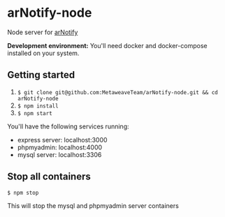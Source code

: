 # arNotify-node

Node server for [arNotify](https://github.com/MetaweaveTeam/arNotify)

**Development environment:** You'll need docker and docker-compose installed on your system.

## Getting started

1. `$ git clone git@github.com:MetaweaveTeam/arNotify-node.git && cd arNotify-node`
2. `$ npm install`
3. `$ npm start`

You'll have the following services running:
- express server: localhost:3000
- phpmyadmin: localhost:4000
- mysql server: localhost:3306

## Stop all containers

`$ npm stop`

This will stop the mysql and phpmyadmin server containers
